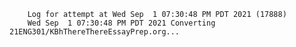         Log for attempt at Wed Sep  1 07:30:48 PM PDT 2021 (17888)
        Wed Sep  1 07:30:48 PM PDT 2021 Converting 21ENG301/KBhThereThereEssayPrep.org...
